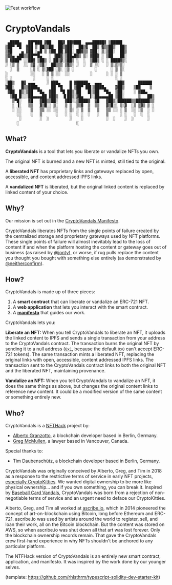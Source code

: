 ![Test workflow](https://github.com/cryptovandals/contracts/actions/workflows/node.yml/badge.svg)

# CryptoVandals

```
 ▄████▄   ██▀███ ▓██   ██▓ ██▓███  ▄▄▄█████▓ ▒█████
▒██▀ ▀█  ▓██ ▒ ██▒▒██  ██▒▓██░  ██▒▓  ██▒ ▓▒▒██▒  ██▒
▒▓█    ▄ ▓██ ░▄█ ▒ ▒██ ██░▓██░ ██▓▒▒ ▓██░ ▒░▒██░  ██▒
▒▓▓▄ ▄██▒▒██▀▀█▄   ░ ▐██▓░▒██▄█▓▒ ▒░ ▓██▓ ░ ▒██   ██░
▒ ▓███▀ ░░██▓ ▒██▒ ░ ██▒▓░▒██▒ ░  ░  ▒██▒ ░ ░ ████▓▒░
░ ░▒ ▒  ░░ ▒▓ ░▒▓░  ██▒▒▒ ▒▓▒░ ░  ░  ▒ ░░   ░ ▒░▒░▒░
  ░  ▒     ░▒ ░ ▒░▓██ ░▒░ ░▒ ░         ░      ░ ▒ ▒░
░          ░░   ░ ▒ ▒ ░░  ░░         ░      ░ ░ ░ ▒
░ ░         ░     ░ ░                           ░ ░
░██▒   █▓ ▄▄▄     ░ ███▄    █ ▓█████▄  ▄▄▄       ██▓      ██████
▓██░   █▒▒████▄     ██ ▀█   █ ▒██▀ ██▌▒████▄    ▓██▒    ▒██    ▒
 ▓██  █▒░▒██  ▀█▄  ▓██  ▀█ ██▒░██   █▌▒██  ▀█▄  ▒██░    ░ ▓██▄
  ▒██ █░░░██▄▄▄▄██ ▓██▒  ▐▌██▒░▓█▄   ▌░██▄▄▄▄██ ▒██░      ▒   ██▒
   ▒▀█░   ▓█   ▓██▒▒██░   ▓██░░▒████▓  ▓█   ▓██▒░██████▒▒██████▒▒
   ░ ▐░   ▒▒   ▓▒█░░ ▒░   ▒ ▒  ▒▒▓  ▒  ▒▒   ▓▒█░░ ▒░▓  ░▒ ▒▓▒ ▒ ░
   ░ ░░    ▒   ▒▒ ░░ ░░   ░ ▒░ ░ ▒  ▒   ▒   ▒▒ ░░ ░ ▒  ░░ ░▒  ░ ░
     ░░    ░   ▒      ░   ░ ░  ░ ░  ░   ░   ▒     ░ ░   ░  ░  ░
      ░        ░  ░         ░    ░          ░  ░    ░  ░      ░
     ░                         ░
```

## What?
**CryptoVandals** is a tool that lets you liberate or vandalize NFTs you own.

The original NFT is burned and a new NFT is minted, still tied to the original.

A **liberated NFT** has proprietary links and gateways replaced by open, accessible, and content addressed IPFS links.

A **vandalized NFT** is liberated, but the original linked content is replaced by linked content of your choice.

## Why?
Our mission is set out in the [CryptoVandals Manifesto](https://github.com/cryptovandals/contracts/blob/main/MANIFESTO.md).

CryptoVandals liberates NFTs from the single points of failure created by the centralized storage and proprietary gateways used by NFT platforms. These single points of failure will almost inevitably lead to the loss of content if and when the platform hosting the content or gateway goes out of business (as raised by [@jonty](https://twitter.com/jonty/status/1372163423446917122)), or worse, if rug pulls replace the content you thought you bought with something else entirely (as demonstrated by [@neitherconfirm](https://twitter.com/neitherconfirm/status/1369285946198396928)).

## How?
CryptoVandals is made up of three pieces:
1. A **smart contract** that can liberate or vandalize an ERC-721 NFT.
2. A **web application** that lets you interact with the smart contract.
3. A **[manifesto](https://github.com/cryptovandals/contracts/blob/main/MANIFESTO.md)** that guides our work.

CryptoVandals lets you:

**Liberate an NFT:** When you tell CryptoVandals to liberate an NFT, it uploads the linked content to IPFS and sends a single transaction from your address to the CryptoVandals contract. The transaction burns the original NFT by sending it to a null address ([`0x1`](https://etherscan.io/address/0x0000000000000000000000000000000000000001), because the default `0x0` can't accept ERC-721 tokens). The same transaction mints a liberated NFT, replacing the original links with open, accessible, content addressed IPFS links. The transaction sent to the CryptoVandals contract links to both the original NFT and the liberated NFT, maintaining provenance.

**Vandalize an NFT:** When you tell CryptoVandals to vandalize an NFT, it does the same things as above, but changes the original content links to reference new content. It could be a modified version of the same content or something entirely new.

## Who?
CryptoVandals is a [NFTHack](https://nfthack.ethglobal.co/) project by:
* [Alberto Granzotto](https://twitter.com/vrde), a blockchain developer based in Berlin, Germany. 
* [Greg McMullen](https://twitter.com/gmcmullen), a lawyer based in Vancouver, Canada.

Special thanks to:
* Tim Daubenschütz, a blockchain developer based in Berlin, Germany.

CryptoVandals was originally conceived by Alberto, Greg, and Tim in 2018 as a response to the restrictive terms of service in early NFT projects, [especially CryptoKitties](https://medium.com/@gmcmullen/do-you-really-own-your-cryptokitties-d2731d3491a9). We wanted digital ownership to be more like physical ownership... and if you own something, you can break it. Inspired by [Baseball Card Vandals](https://baseballcardvandals.com/), CryptoVandals was born from a rejection of non-negotiable terms of service and an urgent need to deface our CryptoKitties.

Alberto, Greg, and Tim all worked at [ascribe.io](https://ascribe.io), which in 2014 pioneered the concept of art-on-blockchain using Bitcoin, long before Ethereum and ERC-721. ascribe.io was used by artists around the world to register, sell, and loan their work, all on the Bitcoin blockchain. But the content was stored on AWS, so when ascribe.io was shut down all that art was lost forever. Only the blockchain ownership records remain. That gave the CryptoVandals crew first-hand experience in why NFTs shouldn't be anchored to any particular platform. 

The NTFHack version of CryptoVandals is an entirely new smart contract, application, and manifesto. It was inspired by the work done by our younger selves.

(template: https://github.com/rhlsthrm/typescript-solidity-dev-starter-kit)
